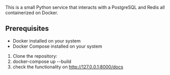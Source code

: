 This is a small Python service that interacts with a PostgreSQL and Redis all containerized on Docker. 

## Prerequisites

- Docker installed on your system
- Docker Compose installed on your system


1. Clone the repository:
2. docker-compose up --build
3. check the functionality on http://127.0.0.1:8000/docs
